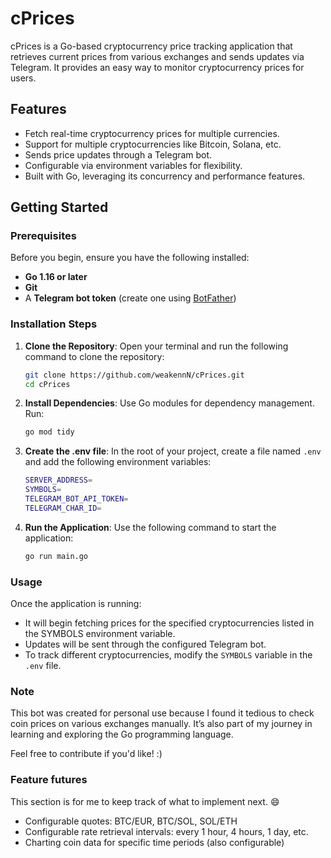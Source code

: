 # cPrices

cPrices is a Go-based cryptocurrency price tracking application that retrieves current prices from various exchanges and sends updates via Telegram. It provides an easy way to monitor cryptocurrency prices for users.

## Features

- Fetch real-time cryptocurrency prices for multiple currencies.
- Support for multiple cryptocurrencies like Bitcoin, Solana, etc.
- Sends price updates through a Telegram bot.
- Configurable via environment variables for flexibility.
- Built with Go, leveraging its concurrency and performance features.

## Getting Started

### Prerequisites

Before you begin, ensure you have the following installed:

- **Go 1.16 or later**
- **Git**
- A **Telegram bot token** (create one using [BotFather](https://core.telegram.org/bots#botfather))

### Installation Steps

1. **Clone the Repository**:
   Open your terminal and run the following command to clone the repository:
   ```bash
   git clone https://github.com/weakennN/cPrices.git
   cd cPrices

2. **Install Dependencies**: 
   Use Go modules for dependency management. Run:
   ```bash
   go mod tidy

3. **Create the .env file**:
   In the root of your project, create a file named ```.env``` and add the following environment variables:
   ```bash
   SERVER_ADDRESS=
   SYMBOLS=
   TELEGRAM_BOT_API_TOKEN=
   TELEGRAM_CHAR_ID=

4. **Run the Application**:
   Use the following command to start the application:
   ```bash
   go run main.go

### Usage

Once the application is running:

- It will begin fetching prices for the specified cryptocurrencies listed in the SYMBOLS environment variable.
- Updates will be sent through the configured Telegram bot.
- To track different cryptocurrencies, modify the ```SYMBOLS``` variable in the ```.env``` file.

### Note

This bot was created for personal use because I found it tedious to check coin prices on various exchanges manually. It’s also part of my journey in learning and exploring the Go programming language.

Feel free to contribute if you'd like! :)

### Feature futures

This section is for me to keep track of what to implement next. 😄

- Configurable quotes: BTC/EUR, BTC/SOL, SOL/ETH
- Configurable rate retrieval intervals: every 1 hour, 4 hours, 1 day, etc.
- Charting coin data for specific time periods (also configurable)

